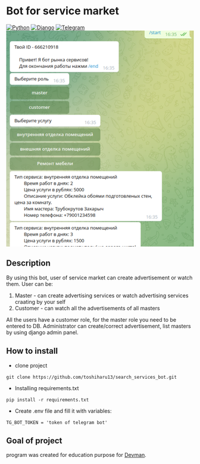 # Bot for service market
[![Python](http://ForTheBadge.com/images/badges/made-with-python.svg)](https://www.python.org/)
[![Django](https://img.shields.io/badge/Django-092E20?style=for-the-badge&logo=django&logoColor=white)](https://www.djangoproject.com/)
[![Telegram](https://img.shields.io/badge/Telegram-2CA5E0?style=for-the-badge&logo=telegram&logoColor=white)](https://telegram.org/)
![screenshot1](search_services_bot/images/Screenshot%20from%202022-03-06%2016-35-34.png)  
## Description
By using this bot, user of service market can create advertisement or watch them. User can be:
1) Master - can create advertising services or watch advertising services craating by your self
2) Customer - can watch all the advertisements of all masters

All the users have a customer role, for the master role you need to be entered to DB.
Administrator can create/correct advertisement, list masters by using django admin panel.

## How to install
 - clone project

```shell
git clone https://github.com/toshiharu13/search_services_bot.git
```
 - Installing requirements.txt
```shell
pip install -r requirements.txt
```
 - Create .env file and fill it with variables:
 
```dotenv
TG_BOT_TOKEN = 'token of telegram bot'
```


## Goal of project
program was created for education purpose for [Devman](https://dvmn.org).
